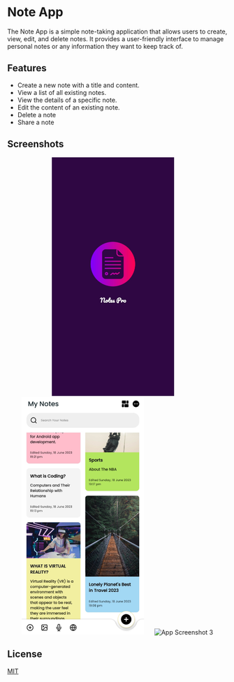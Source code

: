 # Note App

The Note App is a simple note-taking application that allows users to create, view, edit, and delete notes. It provides a user-friendly interface to manage personal notes or any information they want to keep track of.


## Features

- Create a new note with a title and content.
- View a list of all existing notes.
- View the details of a specific note.
- Edit the content of an existing note.
- Delete a note
- Share a note


## Screenshots

<div align="center">
  <img src="https://github.com/avisaikia/Note-App/blob/main/Screenshot_20230801-205954.jpg" alt="App Screenshot 1" width="280" style="margin-right: 20px">
  <img src="https://github.com/avisaikia/Note-App/blob/main/Screenshot_20230801-210051.jpg?raw=true" alt="App Screenshot 2" width="280" style="margin-right: 20px">
  <img src="url_to_screenshot_3" alt="App Screenshot 3" width="280">
</div>


## License

[MIT](https://choosealicense.com/licenses/mit/)

